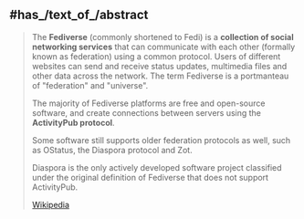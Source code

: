 
## #has_/text_of_/abstract 

> The **Fediverse** (commonly shortened to Fedi) is a __collection of social networking services__ 
> that can communicate with each other (formally known as federation) using a common protocol. 
> Users of different websites can send and receive status updates, multimedia files and other data across the network. 
> The term Fediverse is a portmanteau of "federation" and "universe".
>
> The majority of Fediverse platforms are free and open-source software, 
> and create connections between servers using the __ActivityPub protocol__. 
> 
> Some software still supports older federation protocols as well, 
> such as OStatus, the Diaspora protocol and Zot. 
> 
> Diaspora is the only actively developed software project 
> classified under the original definition of Fediverse that does not support ActivityPub.
>
> [Wikipedia](https://en.wikipedia.org/wiki/Fediverse)



